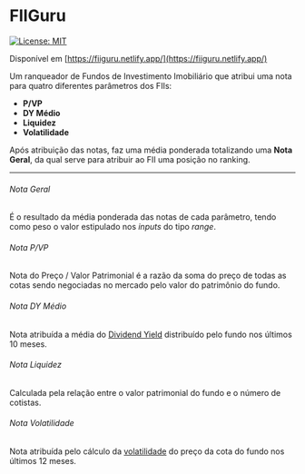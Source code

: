# FIIGuru

[![License: MIT](https://img.shields.io/badge/License-MIT-yellow.svg)](https://github.com/Kalish1/FIIGuru/blob/main/LICENSE)

Disponível em [https://fiiguru.netlify.app/](https://fiiguru.netlify.app/)

Um ranqueador de Fundos de Investimento Imobiliário que atribui uma nota para quatro diferentes parâmetros dos FIIs:
- **P/VP** 
- **DY Médio** 
- **Liquidez** 
- **Volatilidade**

Após atribuição das notas, faz uma média ponderada totalizando uma **Nota Geral**, da qual serve para atribuir ao FII uma posição no ranking.

---

###### Nota Geral

É o resultado da média ponderada das notas de cada parâmetro, tendo como peso o valor estipulado nos *inputs* do tipo *range*.

###### Nota P/VP

Nota do Preço / Valor Patrimonial é a razão da soma do preço de todas as cotas sendo negociadas no mercado pelo valor do patrimônio do fundo.

###### Nota DY Médio
Nota atribuída a média do [Dividend Yield](https://pt.wikipedia.org/wiki/Dividend_yield) distribuído pelo fundo nos últimos 10 meses.

###### Nota Liquidez
Calculada pela relação entre o valor patrimonial do fundo e o número de cotistas.

###### Nota Volatilidade
Nota atribuída pelo cálculo da [volatilidade](https://pt.wikipedia.org/wiki/Volatilidade_(finan%C3%A7as)) do preço da cota do fundo nos últimos 12 meses.
